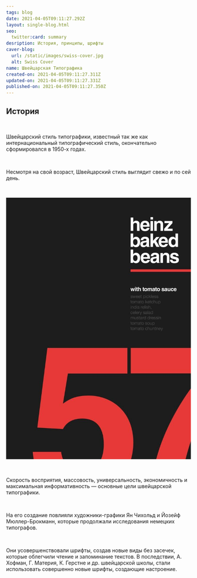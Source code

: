 ```yaml
---
tags: blog
date: 2021-04-05T09:11:27.292Z
layout: single-blog.html
seo:
  twitter:card: summary
desription: История, принципы, шрифты
caver-blog:
  url: /static/images/swiss-cover.jpg
  alt: Swiss Cover
name: Швейцарская Типографика
created-on: 2021-04-05T09:11:27.311Z
updated-on: 2021-04-05T09:11:27.331Z
published-on: 2021-04-05T09:11:27.350Z
---
```

## История

<!--StartFragment-->

**⠀**

<!--EndFragment-->

Швейцарский стиль типографики, известный так же как интернациональный типографический стиль, окончательно сформировался в 1950-х годах.

<!--StartFragment-->

**⠀**

<!--EndFragment-->

Несмотря на свой возраст, Швейцарский стиль выглядит свежо и по сей день.

<!--StartFragment-->

**⠀**

<!--EndFragment-->

![](/static/images/01_swiss.jpg)

<!--StartFragment-->

**⠀**

<!--EndFragment-->

Скорость восприятия, массовость, универсальность, экономичность и максимальная информативность — основные цели швейцарской типографики.

<!--StartFragment-->

**⠀**

<!--EndFragment-->

На его создание повлияли художники-графики Ян Чихольд и Йозейф Мюллер-Брокманн, которые продолжали исследования немецких типографов.

<!--StartFragment-->

**⠀**

<!--EndFragment-->

Они усовершенствовали шрифты, создав новые виды без засечек, которые облегчили чтение и запоминание текстов. В последствии, А. Хофман, Г. Материя, К. Герстне и др. швейцарской школы, стали использовать совершенно новые шрифты, создающие настроение.